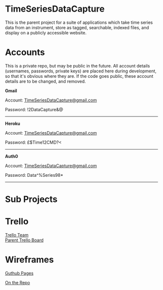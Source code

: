 # TimeSeriesDataCapture
This is the parent project for a suite of applications which take time series data from an instrument, store as tagged, searchable, indexed files, and display on a publicly accessible website.

# Accounts
This is a private repo, but may be public in the future.
All account details (usernames, passwords, private keys) are placed here during development, so that it's obvious where they are. If the code goes public, these account details are to be changed, and removed.

**Gmail**

Account: TimeSeriesDataCapture@gmail.com

Password: !2DataCapture&@

---

**Heroku**

Account: TimeSeriesDataCapture@gmail.com

Password: £$Time12CMD?<

---

**Auth0**

Account: TimeSeriesDataCapture@gmail.com

Password: Data^%Series98*

---

# Sub Projects
<List of Sub Projects goes here>
  
# Trello
[Trello Team](https://trello.com/timeseriesdatacapture)   
[Parent Trello Board](https://trello.com/b/0pc2DUBy/overview)

 # Wireframes
 [Guthub Pages](https://cmdt.github.io/TimeSeriesDataCapture/wireframes)
 
 [On the Repo](https://github.com/CMDT/TimeSeriesDataCapture/tree/master/docs/wireframes)

